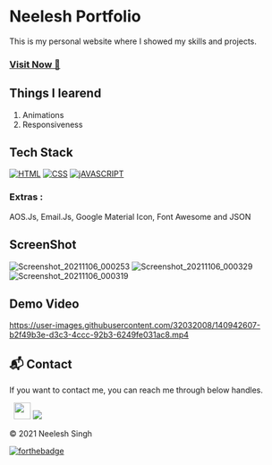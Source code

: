 # Neelesh Portfolio
This is my personal website where I showed my skills and projects.

### <a href="https://neelesh-portfolio.netlify.app/" target="_blank">**Visit Now 🚀**</a>


## Things I learend
1. Animations
2. Responsiveness


## Tech Stack
[![HTML](https://img.shields.io/badge/HTML5-E34F26?style=for-the-badge&logo=html5&logoColor=white)](https://www.w3schools.com/html/)
[![CSS](https://img.shields.io/badge/CSS3-1572B6?style=for-the-badge&logo=css3&logoColor=white)](https://www.w3schools.com/css/)
[![jAVASCRIPT](https://img.shields.io/badge/JavaScript-323330?style=for-the-badge&logo=javascript&logoColor=F7DF1E)](https://developer.mozilla.org/en-US/docs/Web/JavaScript)

### Extras : 
AOS.Js, Email.Js, Google Material Icon, Font Awesome and JSON

## ScreenShot
![Screenshot_20211106_000253](https://user-images.githubusercontent.com/32032008/140561420-fecdf07b-621d-48f2-a5ad-745f0e7170f7.png)
![Screenshot_20211106_000329](https://user-images.githubusercontent.com/32032008/140561426-5859367d-a281-4b14-86e7-9e855a3828eb.png)
![Screenshot_20211106_000319](https://user-images.githubusercontent.com/32032008/140561493-33af3846-5e8a-4ce0-a662-b64935e5c019.png)



## Demo Video

https://user-images.githubusercontent.com/32032008/140942607-b2f49b3e-d3c3-4ccc-92b3-6249fe031ac8.mp4






<h2>📬 Contact</h2>

If you want to contact me, you can reach me through below handles.

&nbsp;&nbsp;<a href="https://www.linkedin.com/in/neeleshsng/" target="blank"><img src="https://www.felberpr.com/wp-content/uploads/linkedin-logo.png" width="30"></img></a>
 <a href="https://twitter.com/singhs_duos" target="blank"><img src="https://img.shields.io/badge/Twitter-1DA1F2?style=for-the-badge&logo=twitter&logoColor=white" /> </a>

© 2021 Neelesh Singh


[![forthebadge](https://forthebadge.com/images/badges/built-with-love.svg)](https://forthebadge.com)








